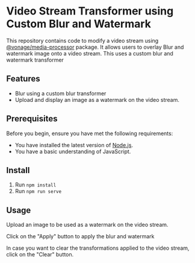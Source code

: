 # Video Stream Transformer using Custom Blur and Watermark

This repository contains code to modify a video stream using [@vonage/media-processor](https://www.npmjs.com/package/@vonage/media-processor) package. It allows users to overlay Blur and watermark image onto a video stream. This uses a custom blur and watermark transformer

## Features

- Blur using a custom blur transformer
- Upload and display an image as a watermark on the video stream.

## Prerequisites

Before you begin, ensure you have met the following requirements:

- You have installed the latest version of [Node.js](https://nodejs.org/en/).
- You have a basic understanding of JavaScript.

## Install

1. Run `npm install`
2. Run `npm run serve`

## Usage

Upload an image to be used as a watermark on the video stream.

Click on the "Apply" button to apply the blur and watermark

In case you want to clear the transformations applied to the video stream, click on the "Clear" button.
